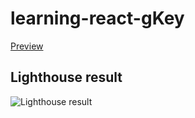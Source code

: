 # learning-react-gKey

[Preview](https://github.com/itsmyreallife/learning-react-gKey/assets/98640413/61f41ac4-ad97-4586-a5e6-8364ee1ae595)


## Lighthouse result
![Lighthouse result](https://github.com/itsmyreallife/learning-react-gKey/assets/98640413/7585d73c-c281-4c93-8d72-c2f075cf61b0)
